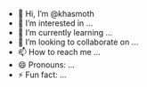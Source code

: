 - 👋 Hi, I’m @khasmoth
- 👀 I’m interested in ...
- 🌱 I’m currently learning ...
- 💞️ I’m looking to collaborate on ...
- 📫 How to reach me ...
- 😄 Pronouns: ...
- ⚡ Fun fact: ...

<!---
khasmoth/khasmoth is a ✨ special ✨ repository because its `README.md` (this file) appears on your GitHub profile.
You can click the Preview link to take a look at your changes.
--->
